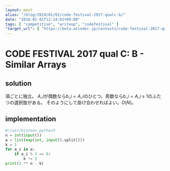```yaml
---
layout: post
alias: "/blog/2018/01/01/code-festival-2017-qualc-b/"
date: "2018-01-01T12:14:02+09:00"
tags: [ "competitive", "writeup", "codefestival" ]
"target_url": [ "https://beta.atcoder.jp/contests/code-festival-2017-qualc/tasks/code_festival_2017_qualc_b" ]
---
```


# CODE FESTIVAL 2017 qual C: B - Similar Arrays

## solution

項ごとに独立。
$A\_i$が偶数なら$b\_i = A\_i$のひとつ、奇数なら$b\_i = A\_i \pm 1$のふたつの選択肢がある。
そのようにして掛け合わせればよい。$O(N)$。

## implementation

``` python
#!/usr/bin/env python3
n = int(input())
a = list(map(int, input().split()))
k = 1
for a_i in a:
    if a_i % 2 == 0:
        k *= 2
print(3 ** n - k)
```

